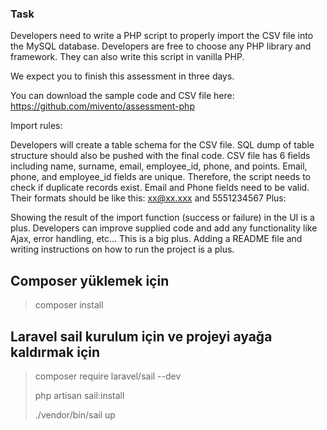 ### Task
Developers need to write a PHP script to properly import the CSV file into the MySQL database. Developers are free to choose any PHP library and framework. They can also write this script in vanilla PHP.

We expect you to finish this assessment in three days.

You can download the sample code and CSV file here: https://github.com/mivento/assessment-php

Import rules:

Developers will create a table schema for the CSV file. SQL dump of table structure should also be pushed with the final code.
CSV file has 6 fields including name, surname, email, employee_id, phone, and points. Email, phone, and employee_id fields are unique. Therefore, the script needs to check if duplicate records exist.
Email and Phone fields need to be valid. Their formats should be like this: xx@xx.xxx and 5551234567
Plus:

Showing the result of the import function (success or failure) in the UI is a plus.
Developers can improve supplied code and add any functionality like Ajax, error handling, etc... This is a big plus.
Adding a README file and writing instructions on how to run the project is a plus.


## Composer yüklemek için

> composer install

## Laravel sail kurulum için ve projeyi ayağa kaldırmak için

> composer require laravel/sail --dev
> 
> php artisan sail:install
> 
> ./vendor/bin/sail up




